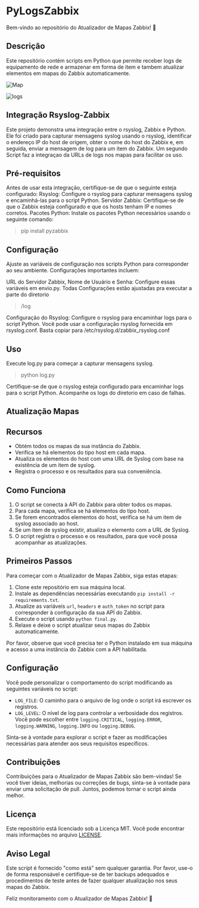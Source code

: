#

#  PyLogsZabbix

Bem-vindo ao repositório do Atualizador de Mapas Zabbix! 🚀

## Descrição

Este repositório contém scripts em Python que permite receber logs de equipamento de rede e armazenar em forma de item e tambem atualizar elementos em mapas do Zabbix automaticamente. 

![Map](https://github.com/thiagoe/pylogszabbix/assets/18621801/d839c765-0070-4bd8-94c6-b379779d3644)

![logs](https://github.com/thiagoe/pylogszabbix/assets/18621801/a59d3783-6eae-4e7b-aad2-36d072ec9c64)

## Integração Rsyslog-Zabbix
Este projeto demonstra uma integração entre o rsyslog, Zabbix e Python. Ele foi criado para capturar mensagens syslog usando o rsyslog, identificar o endereço IP do host de origem, obter o nome do host do Zabbix e, em seguida, enviar a mensagem de log para um item do Zabbix.
Um segundo Script faz a integraçao da URLs de logs nos mapas para facilitar os uso.

## Pré-requisitos
Antes de usar esta integração, certifique-se de que o seguinte esteja configurado:
Rsyslog: Configure o rsyslog para capturar mensagens syslog e encaminhá-las para o script Python.
Servidor Zabbix: Certifique-se de que o Zabbix esteja configurado e que os hosts tenham IP e nomes corretos.
Pacotes Python: Instale os pacotes Python necessários usando o seguinte comando:

> pip install pyzabbix

## Configuração
Ajuste as variáveis de configuração nos scripts Python para corresponder ao seu ambiente. Configurações importantes incluem:

URL do Servidor Zabbix, Nome de Usuário e Senha: Configure essas variáveis em envio.py.
Todas Configurações estão ajustadas pra executar a parte do diretorio

>/log

Configuração do Rsyslog: Configure o rsyslog para encaminhar logs para o script Python. Você pode usar a configuração rsyslog fornecida em rsyslog.conf. Basta copiar para /etc/rsyslog.d/zabbix_rsyslog.conf

## Uso
Execute log.py para começar a capturar mensagens syslog.

> python log.py

Certifique-se de que o rsyslog esteja configurado para encaminhar logs para o script Python.
Acompanhe os logs do diretorio em caso de falhas.

## Atualização Mapas
## Recursos

- Obtém todos os mapas da sua instância do Zabbix.
- Verifica se há elementos do tipo host em cada mapa.
- Atualiza os elementos do host com uma URL de Syslog com base na existência de um item de syslog.
- Registra o processo e os resultados para sua conveniência.

## Como Funciona

1. O script se conecta à API do Zabbix para obter todos os mapas.
2. Para cada mapa, verifica se há elementos do tipo host.
3. Se forem encontrados elementos do host, verifica se há um item de syslog associado ao host.
4. Se um item de syslog existir, atualiza o elemento com a URL de Syslog.
5. O script registra o processo e os resultados, para que você possa acompanhar as atualizações.

## Primeiros Passos

Para começar com o Atualizador de Mapas Zabbix, siga estas etapas:

1. Clone este repositório em sua máquina local.
2. Instale as dependências necessárias executando `pip install -r requirements.txt`.
3. Atualize as variáveis `url`, `headers` e `auth_token` no script para corresponder à configuração da sua API do Zabbix.
4. Execute o script usando `python final.py`.
5. Relaxe e deixe o script atualizar seus mapas do Zabbix automaticamente.

Por favor, observe que você precisa ter o Python instalado em sua máquina e acesso a uma instância do Zabbix com a API habilitada.

## Configuração

Você pode personalizar o comportamento do script modificando as seguintes variáveis no script:

- `LOG_FILE`: O caminho para o arquivo de log onde o script irá escrever os registros.
- `LOG_LEVEL`: O nível de log para controlar a verbosidade dos registros. Você pode escolher entre `logging.CRITICAL`, `logging.ERROR`, `logging.WARNING`, `logging.INFO` ou `logging.DEBUG`.

Sinta-se à vontade para explorar o script e fazer as modificações necessárias para atender aos seus requisitos específicos.

## Contribuições

Contribuições para o Atualizador de Mapas Zabbix são bem-vindas! Se você tiver ideias, melhorias ou correções de bugs, sinta-se à vontade para enviar uma solicitação de pull. Juntos, podemos tornar o script ainda melhor.

## Licença

Este repositório está licenciado sob a Licença MIT. Você pode encontrar mais informações no arquivo [LICENSE](LICENSE).

## Aviso Legal

Este script é fornecido "como está" sem qualquer garantia. Por favor, use-o de forma responsável e certifique-se de ter backups adequados e procedimentos de teste antes de fazer qualquer atualização nos seus mapas do Zabbix.

Feliz monitoramento com o Atualizador de Mapas Zabbix! 🌟

